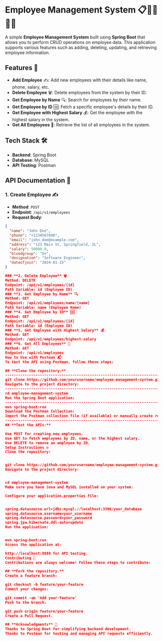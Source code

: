 # **Employee Management System** 📋👨‍💼👩‍💼

A simple **Employee Management System** built using **Spring Boot** that allows you to perform CRUD operations on employee data. This application supports various features such as adding, deleting, updating, and retrieving employee information.

## **Features** 🚀

- **Add Employee** ✍️: Add new employees with their details like name, phone, salary, etc.
- **Delete Employee** 🗑️: Delete employees from the system by their ID.
- **Get Employee by Name** 🔍: Search for employees by their name.
- **Get Employee by ID** 🆔: Fetch a specific employee's details by their ID.
- **Get Employee with Highest Salary** 💰: Get the employee with the highest salary in the system.
- **Get All Employees** 📜: Retrieve the list of all employees in the system.

## **Tech Stack** 🛠️

- **Backend**: Spring Boot  
- **Database**: MySQL  
- **API Testing**: Postman  

## **API Documentation** 📡

### **1. Create Employee** ✍️
- **Method**: `POST`  
- **Endpoint**: `/api/v1/employees`  
- **Request Body**:  
```json
{
  "name": "John Doe",
  "phone": "+1234567890",
  "email": "john.doe@example.com",
  "address": "123 Main St, Springfield, IL",
  "salary": 50000.0,
  "bloodgroup": "O+",
  "designation": "Software Engineer",
  "dateofjoin": "2024-01-15"
}

### **2. Delete Employee** 🗑️
Method: DELETE
Endpoint: /api/v1/employees/{id}
Path Variable: id (Employee ID)
### **3. Get Employee by Name** 🔍
Method: GET
Endpoint: /api/v1/employees/name/{name}
Path Variable: name (Employee Name)
### **4. Get Employee by ID** 🆔
Method: GET
Endpoint: /api/v1/employees/{id}
Path Variable: id (Employee ID)
### **5. Get Employee with Highest Salary** 💰
Method: GET
Endpoint: /api/v1/employees/highest-salary
### **6. Get All Employees** 📜
Method: GET
Endpoint: /api/v1/employees
How to Use with Postman 📬
To test the API using Postman, follow these steps:

## **Clone the repository:**
-----------------------------------------------------------------------------------------------
git clone https://github.com/yourusername/employee-management-system.git
Navigate to the project directory:
--------------------------------------------------------------------------------------------------
cd employee-management-system
Run the Spring Boot application:
------------------------------------------------------------------------------------------------------
mvn spring-boot:run
Download the Postman Collection:
Import the Postman collection file (if available) or manually create requests in Postman.
----------------------------------------------------------------------------------------------------
## **Test the APIs:**

Use POST for creating new employees.
Use GET to fetch employees by ID, name, or the highest salary.
Use DELETE to remove an employee by ID.
Setup Instructions ⚙️
Clone the repository:


git clone https://github.com/yourusername/employee-management-system.git
Navigate to the project directory:


cd employee-management-system
Make sure you have Java and MySQL installed on your system.

Configure your application.properties file:


spring.datasource.url=jdbc:mysql://localhost:3306/your_database
spring.datasource.username=your_username
spring.datasource.password=your_password
spring.jpa.hibernate.ddl-auto=update
Run the application:


mvn spring-boot:run
Access the application at:

http://localhost:8080 for API testing.
Contributing 🤝
Contributions are always welcome! Follow these steps to contribute:

## **Fork the repository.**
Create a feature branch:

git checkout -b feature/your-feature
Commit your changes:

git commit -am 'Add your-feature'
Push to the branch:

git push origin feature/your-feature
Create a Pull Request.

## **Acknowledgments** 🙏
Thanks to Spring Boot for simplifying backend development.
Thanks to Postman for testing and managing API requests efficiently.
